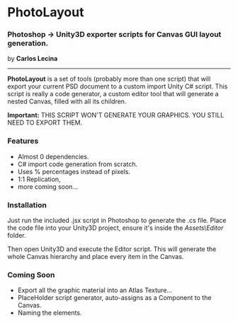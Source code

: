 # PhotoLayout

### Photoshop -> Unity3D exporter scripts for Canvas GUI layout generation.

by **Carlos Lecina**

* * *

**PhotoLayout** is a set of tools (probably more than one script) that will export your current PSD document to a custom import Unity C# script.
This script is really a code generator, a custom editor tool that will generate a nested Canvas, filled with all its children.

**Important:** THIS SCRIPT WON'T GENERATE YOUR GRAPHICS. YOU STILL NEED TO EXPORT THEM.

### Features

-   Almost 0 dependencies.
-   C# import code generation from scratch.
-   Uses % percentages instead of pixels.
-   1:1 Replication,
-   more coming soon...

### Installation

Just run the included .jsx script in Photoshop to generate the .cs file. Place the code file into your Unity3D project, ensure it's inside the _Assets\\Editor_ folder.

Then open Unity3D and execute the Editor script. This will generate the whole Canvas hierarchy and place every item in the Canvas.

### Coming Soon

- Export all the graphic material into an Atlas Texture...
- PlaceHolder script generator, auto-assigns as a Component to the Canvas.
- Naming the elements.
